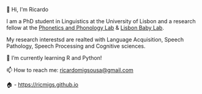 👋 Hi, I'm Ricardo

I am a PhD student in Linguistics at the University of Lisbon and a research fellow at the <a href="http://labfon.letras.ulisboa.pt"> Phonetics and Phonology Lab</a> & <a href="http://labfon.letras.ulisboa.pt/babylab/index.html"> Lisbon Baby Lab</a>. 

My research interestsd are realted with Language Acquisition, Speech Pathology, Speech Processing and Cognitive sciences.

🌱 I’m currently learning R and Python!

📫 How to reach me: ricardomigsousa@gmail.com 

🏠 - https://ricmigs.github.io

<!---
ricmigs/ricmigs is a ✨ special ✨ repository because its `README.md` (this file) appears on your GitHub profile.
You can click the Preview link to take a look at your changes.
--->
